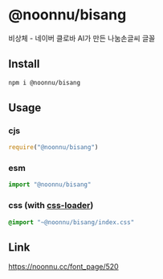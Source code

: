 # @noonnu/bisang
비상체 - 네이버 클로바 AI가 만든 나눔손글씨 글꼴

## Install
```sh
npm i @noonnu/bisang
```
## Usage
### cjs
```js
require("@noonnu/bisang")
```
### esm
```js
import "@noonnu/bisang"
```
### css (with [css-loader](https://github.com/webpack-contrib/css-loader))
```css
@import "~@noonnu/bisang/index.css"
```

## Link
https://noonnu.cc/font_page/520